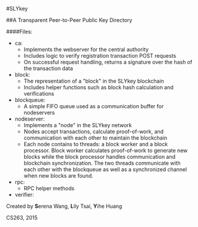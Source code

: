 #SLYkey

##A Transparent Peer-to-Peer Public Key Directory

####Files:
- ca: 
    - Implements the webserver for the central authority
    - Includes logic to verify registration transaction POST requests
    - On successful request handling, returns a signature over the hash of the transaction data
- block:
    - The representation of a "block" in the SLYkey blockchain
    - Includes helper functions such as block hash calculation and verifications
- blockqueue:
    - A simple FIFO queue used as a communication buffer for nodeservers
- nodeserver:
    - Implements a "node" in the SLYkey network
    - Nodes accept transactions, calculate proof-of-work, and communication with each other to maintain the blockchain
    - Each node contains to threads: a block worker and a block processor. Block worker calculates proof-of-work to generate new blocks while the block processor handles communication and blockchain synchronization. The two threads communicate with each other with the blockqueue as well as a synchronized channel when new blocks are found.
- rpc:
    - RPC helper methods
- verifier:

Created by **S**erena Wang, **L**ily Tsai, **Y**ihe Huang

CS263, 2015

